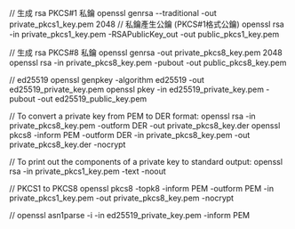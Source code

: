 // 生成 rsa PKCS#1 私鑰
openssl genrsa --traditional -out private_pkcs1_key.pem 2048
// 私鑰產生公鑰 (PKCS#1格式公鑰)
openssl rsa -in private_pkcs1_key.pem -RSAPublicKey_out -out public_pkcs1_key.pem 


// 生成 rsa PKCS#8 私鑰
openssl genrsa -out private_pkcs8_key.pem 2048 
openssl rsa -in private_pkcs8_key.pem -pubout -out public_pkcs8_key.pem

// ed25519
openssl genpkey -algorithm ed25519 -out ed25519_private_key.pem
openssl pkey -in ed25519_private_key.pem -pubout -out ed25519_public_key.pem

// To convert a private key from PEM to DER format:
openssl rsa -in private_pkcs8_key.pem -outform DER -out private_pkcs8_key.der
openssl pkcs8 -inform PEM -outform DER -in private_pkcs8_key.pem -out private_pkcs8_key.der -nocrypt

// To print out the components of a private key to standard output:
openssl rsa -in private_pkcs1_key.pem -text -noout

// PKCS1 to PKCS8
openssl pkcs8 -topk8 -inform PEM -outform PEM -in private_pkcs1_key.pem -out private_pkcs8_key.pem -nocrypt

//
openssl asn1parse -i -in ed25519_private_key.pem -inform PEM